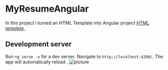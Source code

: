 # MyResumeAngular

In this project i turned an HTML Template into Angular project
[HTML templete ](https://startbootstrap.com/themes/resume/).
## Development server

Run `ng serve -o` for a dev server. Navigate to `http://localhost:4200/`. The app will automatically reload .
![picture](\assets\img\cvAngular.gif)
